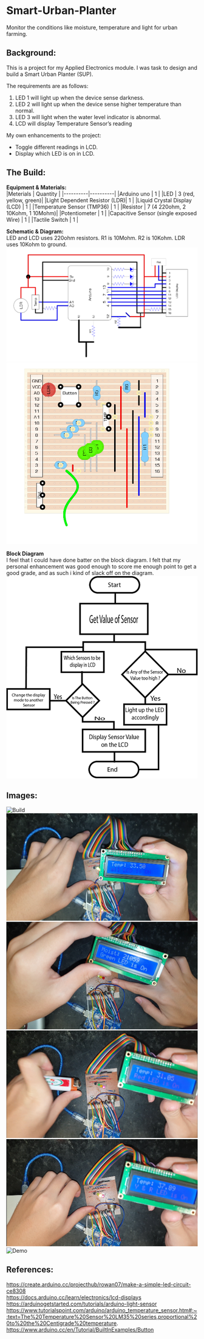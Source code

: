 # Smart-Urban-Planter
Monitor the conditions like moisture, temperature and light for urban farming.

## Background:  
This is a project for my Applied Electronics module. I was task to design and build a Smart Urban Planter (SUP).  

The requirements are as follows:
1. LED 1 will light up when the device sense darkness.
2. LED 2 will light up when the device sense higher temperature than normal.
3. LED 3 will light when the water level indicator is abnormal.
4. LCD will display Temperature Sensor’s reading

My own enhancements to the project:
* Toggle different readings in LCD.
* Display which LED is on in LCD.

## The Build:
**Equipment & Materials:**  
|Meterials | Quantity |
|----------|----------|
|Arduino uno | 1 |
|LED       | 3 (red, yellow, green)|
|Light Dependent Resistor (LDR)| 1 |
|Liquid Crystal Display (LCD) | 1 |
|Temperature Sensor (TMP36) | 1 |
|Resistor | 7 (4 220ohm, 2 10Kohm, 1 10Mohm)|
|Potentiometer | 1 |
|Capacitive Sensor (single exposed Wire) | 1 |
|Tactile Switch | 1 |

**Schematic & Diagram:**  
LED and LCD uses 220ohm resistors. R1 is 10Mohm. R2 is 10Kohm. LDR uses 10Kohm to ground.
![Schematic Diagram](/Images%20and%20Diagrams/Schematic%20diagram.png)  
![Components Diagram](/Images%20and%20Diagrams/Components%20Layout.png)  

**Block Diagram**  
I feel that I could have done batter on the block diagram. I felt that my personal enhancement was good enough to score me enough point to get a good grade, and as such i kind of slack off on the diagram.   
![Block Diagram](/Images%20and%20Diagrams/Block%20daigram%20of%20Program.png)

## Images:
![Build](/Images%20and%20Diagrams/SUP%20PNG.png)
![All LED On](/Images%20and%20Diagrams/all%20led.png)
![Green LED](/Images%20and%20Diagrams/g%20led.png)
![Red LED](/Images%20and%20Diagrams/r%20led.png)
![Yellow and Red LED](/Images%20and%20Diagrams/y%20r%20led.png)
![Demo](/Images%20and%20Diagrams/Demo.gif)

## References:
https://create.arduino.cc/projecthub/rowan07/make-a-simple-led-circuit-ce8308  
https://docs.arduino.cc/learn/electronics/lcd-displays  
https://arduinogetstarted.com/tutorials/arduino-light-sensor  
https://www.tutorialspoint.com/arduino/arduino_temperature_sensor.htm#:~:text=The%20Temperature%20Sensor%20LM35%20series,proportional%20to%20the%20Centigrade%20temperature.  
https://www.arduino.cc/en/Tutorial/BuiltInExamples/Button  

